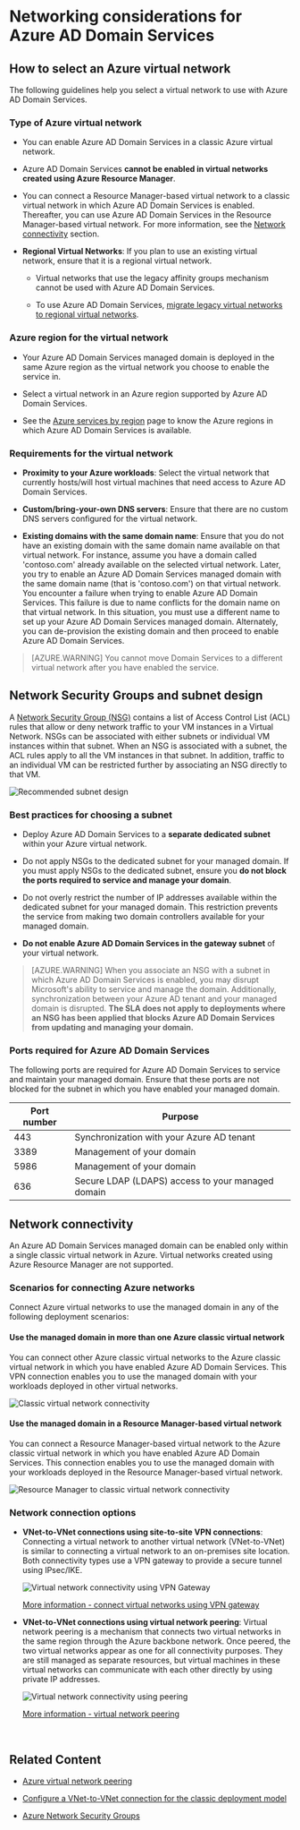 <properties
    pageTitle="Azure AD Domain Services: Networking guidelines | Microsoft Azure"
    description="Networking considerations for Azure Active Directory Domain Services"
    services="active-directory-ds"
    documentationCenter=""
    authors="mahesh-unnikrishnan"
    manager="stevenpo"
    editor="curtand"/>

<tags
    ms.service="active-directory-ds"
    ms.workload="identity"
    ms.tgt_pltfrm="na"
    ms.devlang="na"
    ms.topic="article"
    ms.date="10/18/2016"
    ms.author="maheshu"/>

# <a name="networking-considerations-for-azure-ad-domain-services"></a>Networking considerations for Azure AD Domain Services

## <a name="how-to-select-an-azure-virtual-network"></a>How to select an Azure virtual network
The following guidelines help you select a virtual network to use with Azure AD Domain Services.

### <a name="type-of-azure-virtual-network"></a>Type of Azure virtual network

- You can enable Azure AD Domain Services in a classic Azure virtual network.

- Azure AD Domain Services **cannot be enabled in virtual networks created using Azure Resource Manager**.

- You can connect a Resource Manager-based virtual network to a classic virtual network in which Azure AD Domain Services is enabled. Thereafter, you can use Azure AD Domain Services in the Resource Manager-based virtual network. For more information, see the [Network connectivity](active-directory-ds-networking.md#network-connectivity) section.

- **Regional Virtual Networks**: If you plan to use an existing virtual network, ensure that it is a regional virtual network.

    - Virtual networks that use the legacy affinity groups mechanism cannot be used with Azure AD Domain Services.

    - To use Azure AD Domain Services, [migrate legacy virtual networks to regional virtual networks](../virtual-network/virtual-networks-migrate-to-regional-vnet.md).


### <a name="azure-region-for-the-virtual-network"></a>Azure region for the virtual network

- Your Azure AD Domain Services managed domain is deployed in the same Azure region as the virtual network you choose to enable the service in.

- Select a virtual network in an Azure region supported by Azure AD Domain Services.

- See the [Azure services by region](https://azure.microsoft.com/regions/#services/) page to know the Azure regions in which Azure AD Domain Services is available.


### <a name="requirements-for-the-virtual-network"></a>Requirements for the virtual network

- **Proximity to your Azure workloads**: Select the virtual network that currently hosts/will host virtual machines that need access to Azure AD Domain Services.

- **Custom/bring-your-own DNS servers**: Ensure that there are no custom DNS servers configured for the virtual network.

- **Existing domains with the same domain name**: Ensure that you do not have an existing domain with the same domain name available on that virtual network. For instance, assume you have a domain called 'contoso.com' already available on the selected virtual network. Later, you try to enable an Azure AD Domain Services managed domain with the same domain name (that is 'contoso.com') on that virtual network. You encounter a failure when trying to enable Azure AD Domain Services. This failure is due to name conflicts for the domain name on that virtual network. In this situation, you must use a different name to set up your Azure AD Domain Services managed domain. Alternately, you can de-provision the existing domain and then proceed to enable Azure AD Domain Services.

> [AZURE.WARNING] You cannot move Domain Services to a different virtual network after you have enabled the service.


## <a name="network-security-groups-and-subnet-design"></a>Network Security Groups and subnet design
A [Network Security Group (NSG)](../virtual-network/virtual-networks-nsg.md) contains a list of Access Control List (ACL) rules that allow or deny network traffic to your VM instances in a Virtual Network. NSGs can be associated with either subnets or individual VM instances within that subnet. When an NSG is associated with a subnet, the ACL rules apply to all the VM instances in that subnet. In addition, traffic to an individual VM can be restricted further by associating an NSG directly to that VM.

![Recommended subnet design](./media/active-directory-domain-services-design-guide/vnet-subnet-design.png)


### <a name="best-practices-for-choosing-a-subnet"></a>Best practices for choosing a subnet
- Deploy Azure AD Domain Services to a **separate dedicated subnet** within your Azure virtual network.

- Do not apply NSGs to the dedicated subnet for your managed domain. If you must apply NSGs to the dedicated subnet, ensure you **do not block the ports required to service and manage your domain**.

- Do not overly restrict the number of IP addresses available within the dedicated subnet for your managed domain. This restriction prevents the service from making two domain controllers available for your managed domain.

- **Do not enable Azure AD Domain Services in the gateway subnet** of your virtual network.


> [AZURE.WARNING] When you associate an NSG with a subnet in which Azure AD Domain Services is enabled, you may disrupt Microsoft's ability to service and manage the domain. Additionally, synchronization between your Azure AD tenant and your managed domain is disrupted. **The SLA does not apply to deployments where an NSG has been applied that blocks Azure AD Domain Services from updating and managing your domain.**


### <a name="ports-required-for-azure-ad-domain-services"></a>Ports required for Azure AD Domain Services
The following ports are required for Azure AD Domain Services to service and maintain your managed domain. Ensure that these ports are not blocked for the subnet in which you have enabled your managed domain.

| Port number | Purpose |
|---|---|
| 443 | Synchronization with your Azure AD tenant |
| 3389 | Management of your domain |
| 5986 | Management of your domain |
| 636 | Secure LDAP (LDAPS) access to your managed domain |



## <a name="network-connectivity"></a>Network connectivity
An Azure AD Domain Services managed domain can be enabled only within a single classic virtual network in Azure. Virtual networks created using Azure Resource Manager are not supported.


### <a name="scenarios-for-connecting-azure-networks"></a>Scenarios for connecting Azure networks
Connect Azure virtual networks to use the managed domain in any of the following deployment scenarios:

#### <a name="use-the-managed-domain-in-more-than-one-azure-classic-virtual-network"></a>Use the managed domain in more than one Azure classic virtual network
You can connect other Azure classic virtual networks to the Azure classic virtual network in which you have enabled Azure AD Domain Services. This VPN connection enables you to use the managed domain with your workloads deployed in other virtual networks.

![Classic virtual network connectivity](./media/active-directory-domain-services-design-guide/classic-vnet-connectivity.png)

#### <a name="use-the-managed-domain-in-a-resource-manager-based-virtual-network"></a>Use the managed domain in a Resource Manager-based virtual network
You can connect a Resource Manager-based virtual network to the Azure classic virtual network in which you have enabled Azure AD Domain Services. This connection enables you to use the managed domain with your workloads deployed in the Resource Manager-based virtual network.

![Resource Manager to classic virtual network connectivity](./media/active-directory-domain-services-design-guide/classic-arm-vnet-connectivity.png)


### <a name="network-connection-options"></a>Network connection options

- **VNet-to-VNet connections using site-to-site VPN connections**: Connecting a virtual network to another virtual network (VNet-to-VNet) is similar to connecting a virtual network to an on-premises site location. Both connectivity types use a VPN gateway to provide a secure tunnel using IPsec/IKE.

    ![Virtual network connectivity using VPN Gateway](./media/active-directory-domain-services-design-guide/vnet-connection-vpn-gateway.jpg)

    [More information - connect virtual networks using VPN gateway](../vpn-gateway/virtual-networks-configure-vnet-to-vnet-connection.md)


- **VNet-to-VNet connections using virtual network peering**: Virtual network peering is a mechanism that connects two virtual networks in the same region through the Azure backbone network. Once peered, the two virtual networks appear as one for all connectivity purposes. They are still managed as separate resources, but virtual machines in these virtual networks can communicate with each other directly by using private IP addresses.

    ![Virtual network connectivity using peering](./media/active-directory-domain-services-design-guide/vnet-peering.png)

    [More information - virtual network peering](../virtual-network/virtual-network-peering-overview.md)



<br>

## <a name="related-content"></a>Related Content

- [Azure virtual network peering](../virtual-network/virtual-network-peering-overview.md)

- [Configure a VNet-to-VNet connection for the classic deployment model](../vpn-gateway/virtual-networks-configure-vnet-to-vnet-connection.md)

- [Azure Network Security Groups](../virtual-network/virtual-networks-nsg.md)
